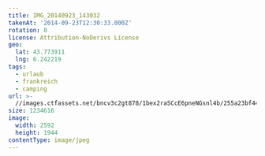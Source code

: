```yaml
---
title: IMG_20140923_143032
takenAt: '2014-09-23T12:30:33.000Z'
rotation: 0
license: Attribution-NoDerivs License
geo:
  lat: 43.773911
  lng: 6.242219
tags:
  - urlaub
  - frankreich
  - camping
url: >-
  //images.ctfassets.net/bncv3c2gt878/1bex2raSCcE6pneNGsnl4b/255a23bf44fbbac796b0929ce19f2345/img_20140923_143032_27696683994_o
size: 1234616
image:
  width: 2592
  height: 1944
contentType: image/jpeg
---
```


